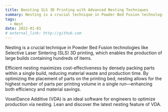 ```yaml
---
title: Boosting SLS 3D Printing with Advanced Nesting Techniques
summary: Nesting is a crucial technique in Powder Bed Fusion technologies like Selective Laser Sintering (SLS) 3D printing.
tags:
  - Nest
date: 2022-01-01
# external_link: http://github.com
---
```

Nesting is a crucial technique in Powder Bed Fusion technologies like Selective Laser Sintering (SLS) 3D printing, which enables the production of large builds containing hundreds of items.

Efficient nesting maximizes cost-effectiveness by densely packing parts within a single build, reducing material waste and production time. By optimizing the placement of parts on the printing bed, nesting allows for the highest number of parts per printing volume in a single run—enhancing both efficiency and material savings.

VoxelDance Additive (VDA) is an ideal software for engineers to optimize production via nesting. Lean and discover the latest nesting feature of VDA.